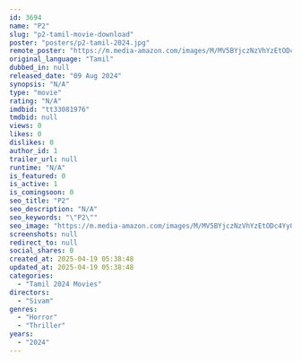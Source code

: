 ```yaml
---
id: 3694
name: "P2"
slug: "p2-tamil-movie-download"
poster: "posters/p2-tamil-2024.jpg"
remote_poster: "https://m.media-amazon.com/images/M/MV5BYjczNzVhYzEtODc4Yy00Nzc4LWE5NGMtZDRiZjlkYzE0MjA2XkEyXkFqcGc@._V1_SX300.jpg"
original_language: "Tamil"
dubbed_in: null
released_date: "09 Aug 2024"
synopsis: "N/A"
type: "movie"
rating: "N/A"
imdbid: "tt33081976"
tmdbid: null
views: 0
likes: 0
dislikes: 0
author_id: 1
trailer_url: null
runtime: "N/A"
is_featured: 0
is_active: 1
is_comingsoon: 0
seo_title: "P2"
seo_description: "N/A"
seo_keywords: "\"P2\""
seo_image: "https://m.media-amazon.com/images/M/MV5BYjczNzVhYzEtODc4Yy00Nzc4LWE5NGMtZDRiZjlkYzE0MjA2XkEyXkFqcGc@._V1_SX300.jpg"
screenshots: null
redirect_to: null
social_shares: 0
created_at: 2025-04-19 05:38:48
updated_at: 2025-04-19 05:38:48
categories:
  - "Tamil 2024 Movies"
directors:
  - "Sivam"
genres:
  - "Horror"
  - "Thriller"
years:
  - "2024"
---
```

